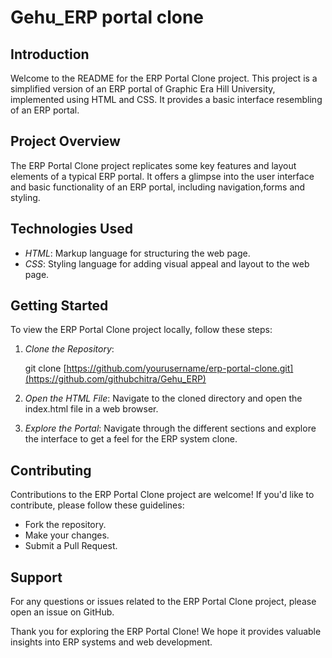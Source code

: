 # Gehu_ERP portal clone

## Introduction
Welcome to the README for the ERP Portal Clone project. This project is a simplified version of an ERP portal of Graphic Era Hill University, implemented using HTML and CSS. It provides a basic interface resembling of an ERP portal.

## Project Overview
The ERP Portal Clone project replicates some key features and layout elements of a typical ERP portal. It offers a glimpse into the user interface and basic functionality of an ERP portal, including navigation,forms and styling.

## Technologies Used
- *HTML*: Markup language for structuring the web page.
- *CSS*: Styling language for adding visual appeal and layout to the web page.

## Getting Started
To view the ERP Portal Clone project locally, follow these steps:

1. *Clone the Repository*: 
   
   git clone [https://github.com/yourusername/erp-portal-clone.git](https://github.com/githubchitra/Gehu_ERP)
   

2. *Open the HTML File*:
   Navigate to the cloned directory and open the index.html file in a web browser.

3. *Explore the Portal*:
   Navigate through the different sections and explore the interface to get a feel for the ERP system clone.

## Contributing
Contributions to the ERP Portal Clone project are welcome! If you'd like to contribute, please follow these guidelines:
- Fork the repository.
- Make your changes.
- Submit a Pull Request.

## Support
For any questions or issues related to the ERP Portal Clone project, please open an issue on GitHub.

Thank you for exploring the ERP Portal Clone! We hope it provides valuable insights into ERP systems and web development.
